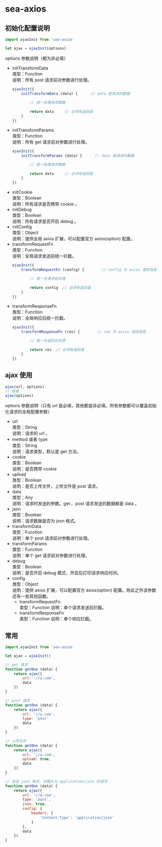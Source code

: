 # sea-axios

## 初始化配置说明
```js
import ajaxInit from 'sea-axios'  

let ajax = ajaxInit(options)
```
options 参数说明（都为非必填）
* initTransformData  
    类型：Function  
    说明：所有 post 请求前对参数进行处理。
    ```js
    ajaxInit({
        initTransformData (data) {      // data 是请求的数据
        
            // 统一处理请求数据
            
            return data     // 必须有返回值
        }
    })
    ```
* initTransformParams  
    类型：Function  
    说明：所有 get 请求前对参数进行处理。
    ```js
    ajaxInit({
        initTransformParams (data) {      // data 是请求的数据
        
            // 统一处理请求数据
            
            return data     // 必须有返回值
        }
    })
    ```
* initCookie  
    类型：Boolean  
    说明：所有请求是否携带 cookie 。
* initDebug  
    类型：Boolean  
    说明：所有请求是否开启 debug 。
* initConfig  
    类型：Object  
    说明：提供全局 axios 扩展，可以配置官方 axios(option) 配置。
* transformRequestFn  
    类型：Function  
    说明：全局请求发送前统一拦截。
    ```js
    ajaxInit({
        transformRequestFn (config) {        // config 为 axios 请求信息
        
            // 统一在请求前处理
            
            return config  // 必须有返回值
        }
    })
    ```
* transformResponseFn  
    类型：Function  
    说明：全局响应后统一拦截。
    ```js
    ajaxInit({
        transformResponseFn (res) {        // res 为 axios 返回信息
        
            // 统一在返回后处理
            
            return res  // 必须有返回值
        }
    })
    ```
## ajax 使用
```js
ajax(url, options)
// 或者          
ajax(options)  
```
options 参数说明（只有 url 是必填，其他都是非必填。所有参数都可以覆盖初始化请求的全局配置参数）
* url  
    类型：String  
    说明：请求的 url 。
* method 或者 type  
    类型：String  
    说明：请求类型，默认是 get 方法。
* cookie  
    类型：Boolean  
    说明：是否携带 cookie
* upload  
    类型：Boolean  
    说明：是否上传文件，上传文件是 post 请求。
* data  
    类型：Any  
    说明：请求时发送的参数。get 、post 请求发送的数据都是 data 。
* json  
    类型：Boolean  
    说明：请求数据是否为 json 格式。
* transformData  
    类型：Function  
    说明：单个 post 请求前对参数进行处理。
* transformParams  
    类型：Function  
    说明：单个 get 请求前对参数进行处理。
* debug   
    类型：Boolean      
    说明：是否开启 debug 模式，开启后打印请求响应时间。
* config  
    类型：Object  
    说明：提供 axios 扩展，可以配置官方 axios(option) 配置。除此之外该参数还有一些其他函数。
    * transformRequestFn  
        类型：Function 
        说明：单个请求发送前拦截。
    * transformResponseFn  
        类型：Function 
        说明：单个响应拦截。
## 常用
```js
import ajaxInit from 'sea-axios' 

let ajax = ajaxInit()

// get 请求
function getOne (data) {
    return ajax({
        url: '//a.com',
        data
    })
}

// post 请求
function getOne (data) {
    return ajax({
        url: '//a.com',
        type: 'post'
        data
    })
}

// 上传文件
function getOne (data) {
    return ajax({
        url: '//a.com',
        upload: true,
        data
    })
}

// 发送 json 格式，详情头为 application/json 的请求
function getOne (data) {
    return ajax({
        url: '//a.com',
        type: 'post',
        json: true,
        config: {
            headers: {
                'Content-Type': 'application/json'
            } 
        },
        data
    })
}
```